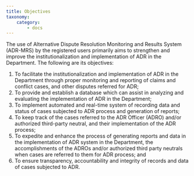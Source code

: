 ```yaml
---
title: Objectives
taxonomy:
    category:
        - docs
---
```


The use of Alternative Dispute Resolution Monitoring and Results System (ADR-MRS) by the registered users primarily aims to strengthen and improve the institutionalization and implementation of ADR in the Department. The following are its objectives: 	

1. To facilitate the institutionalization and implementation of ADR in the Department through proper monitoring and reporting of claims and conflict cases, and other disputes referred for ADR;
2. To provide and establish a database which can assist in analyzing and evaluating the implementation of ADR in the Department;
3. To implement automated and real-time system of recording data and status of cases subjected to ADR process and generation of reports;
4. To keep track of the cases referred to the ADR Officer (ADRO) and/or authorized third-party neutral, and their implementation of the ADR process;
5. To expedite and enhance the process of generating reports and data in the implementation of ADR system in the Department, the accomplishments of the ADROs and/or authorized third party neutrals when cases are referred to them for ADR process; and 
6. To ensure transparency, accountability and integrity of records and data of cases subjected to ADR.  
